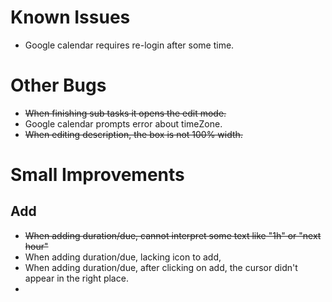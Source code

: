 




# Known Issues
- Google calendar requires re-login after some time.


# Other Bugs
- ~~When finishing sub tasks it opens the edit mode.~~
- Google calendar prompts error about timeZone.
- ~~When editing description, the box is not 100% width.~~


# Small Improvements
## Add
- ~~When adding duration/due, cannot interpret some text like "1h" or "next hour"~~
- When adding duration/due, lacking icon to add, 
- When adding duration/due, after clicking on add, the cursor didn't appear in the right place.
- 

